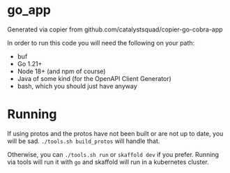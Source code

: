 # go_app

Generated via copier from github.com/catalystsquad/copier-go-cobra-app

In order to run this code you will need the following on your path:
- buf
- Go 1.21+
- Node 18+ (and npm of course)
- Java of some kind (for the OpenAPI Client Generator)
- bash, which you should just have anyway


# Running

If using protos and the protos have not been built or are not up to date, you will be sad. `./tools.sh build_protos` will handle that.

Otherwise, you can `./tools.sh run` or `skaffold dev` if you prefer. Running via tools will run it with `go` and skaffold will run in a kubernetes cluster.

